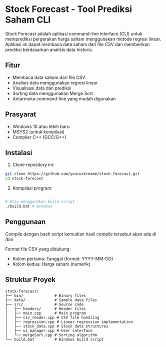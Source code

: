 # Stock Forecast - Tool Prediksi Saham CLI

Stock Forecast adalah aplikasi command-line interface (CLI) untuk memprediksi pergerakan harga saham menggunakan metode regresi linear. Aplikasi ini dapat membaca data saham dari file CSV dan memberikan prediksi berdasarkan analisis data historis.

## Fitur

- Membaca data saham dari file CSV
- Analisis data menggunakan regresi linear
- Visualisasi data dan prediksi
- Sorting data menggunakan Merge Sort
- Antarmuka command-line yang mudah digunakan

## Prasyarat

- Windows 10 atau lebih baru
- MSYS2 (untuk kompilasi)
- Compiler C++ (GCC/G++)


## Instalasi

1. Clone repository ini:
```bash
git clone https://github.com/yourusername/stock-forecast.git
cd stock-forecast
```

2. Kompilasi program:
```bash

# Atau menggunakan build script
./build.bat # Windows
```

## Penggunaan
Compile dengan bash script kemudian hasil compile tersebut akan ada di /bin

Format file CSV yang didukung:
- Kolom pertama: Tanggal (format: YYYY-MM-DD)
- Kolom kedua: Harga saham (numerik)

## Struktur Proyek

```
stock-forecast/
├── bin/              # Binary files
├── data/             # Sample data files
├── src/              # Source code
│   ├── headers/      # Header files
│   ├── main.cpp      # Main program
│   ├── csv_reader.cpp # CSV file handling
│   ├── regression.cpp # Linear regression implementation
│   ├── stock_data.cpp # Stock data structures
│   ├── ui_manager.cpp # User interface
│   └── mergeSort.cpp # Sorting algorithm
└── build.bat         # Windows build script

```
